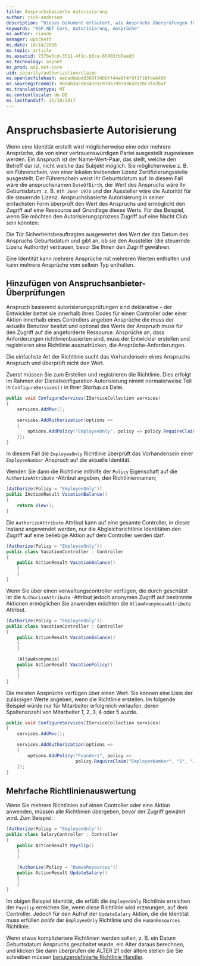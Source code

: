 ```yaml
---
title: Anspruchsbasierte Autorisierung
author: rick-anderson
description: "Dieses Dokument erläutert, wie Ansprüche Überprüfungen für die Autorisierung in einer ASP.NET Core-app hinzugefügt."
keywords: "ASP.NET Core, Autorisierung, Ansprüche"
ms.author: riande
manager: wpickett
ms.date: 10/14/2016
ms.topic: article
ms.assetid: 737be5cd-3511-4f1c-b0ce-65403fb5eed3
ms.technology: aspnet
ms.prod: asp.net-core
uid: security/authorization/claims
ms.openlocfilehash: eebaddabdd360f34b6ff44e8f4f9f1f10fda6406
ms.sourcegitcommit: 9a9483aceb34591c97451997036a9120c3fe2baf
ms.translationtype: MT
ms.contentlocale: de-DE
ms.lasthandoff: 11/10/2017
---
```

# <a name="claims-based-authorization"></a>Anspruchsbasierte Autorisierung

<a name="security-authorization-claims-based"></a>

Wenn eine Identität erstellt wird möglicherweise eine oder mehrere Ansprüche, die von einer vertrauenswürdigen Partei ausgestellt zugewiesen werden. Ein Anspruch ist der Name-Wert-Paar, das stellt, welche den Betreff dar ist, nicht welche das Subjekt möglich. Sie möglicherweise z. B. ein Führerschein, von einer lokalen treibenden Lizenz Zertifizierungsstelle ausgestellt. Der Führerschein weist Ihr Geburtsdatum auf. In diesem Fall wäre die anspruchsnamen `DateOfBirth`, der Wert des Anspruchs wäre Ihr Geburtsdatum, z. B. `8th June 1970` und der Aussteller wäre die Autorität für die steuernde Lizenz. Anspruchsbasierte Autorisierung in seiner einfachsten Form überprüft den Wert des Anspruchs und ermöglicht den Zugriff auf eine Ressource auf Grundlage dieses Werts. Für das Beispiel, wenn Sie möchten den Autorisierungsprozess Zugriff auf eine Nacht Club sein könnten:

Die Tür Sicherheitsbeauftragten ausgewertet den Wert der das Datum des Anspruchs Geburtsdatum und gibt an, ob sie den Aussteller (die steuernde Lizenz Authority) vertrauen, bevor Sie Ihnen den Zugriff gewähren.

Eine Identität kann mehrere Ansprüche mit mehreren Werten enthalten und kann mehrere Ansprüche vom selben Typ enthalten.

## <a name="adding-claims-checks"></a>Hinzufügen von Anspruchsanbieter-Überprüfungen

Anspruch basierend autorisierungsprüfungen sind deklarative – der Entwickler bettet sie innerhalb ihres Codes für einen Controller oder einer Aktion innerhalb eines Controllers angeben Ansprüche die muss der aktuelle Benutzer besitzt und optional des Werts der Anspruch muss für den Zugriff auf die angeforderte Ressource. Ansprüche an, dass Anforderungen richtlinienbasierten sind, muss der Entwickler erstellen und registrieren eine Richtlinie auszudrücken, die Ansprüche-Anforderungen.

Die einfachste Art der Richtlinie sucht das Vorhandensein eines Anspruchs Anspruch und überprüft nicht den Wert.

Zuerst müssen Sie zum Erstellen und registrieren die Richtlinie. Dies erfolgt im Rahmen der Dienstkonfiguration Autorisierung nimmt normalerweise Teil in `ConfigureServices()` in Ihrer *Startup.cs* Datei.

```csharp
public void ConfigureServices(IServiceCollection services)
{
    services.AddMvc();

    services.AddAuthorization(options =>
    {
        options.AddPolicy("EmployeeOnly", policy => policy.RequireClaim("EmployeeNumber"));
    });
}
```

In diesem Fall die `EmployeeOnly` Richtlinie überprüft das Vorhandensein einer `EmployeeNumber` Anspruch auf die aktuelle Identität.

Wenden Sie dann die Richtlinie mithilfe der `Policy` Eigenschaft auf die `AuthorizeAttribute` -Attribut angeben, den Richtliniennamen;

```csharp
[Authorize(Policy = "EmployeeOnly")]
public IActionResult VacationBalance()
{
    return View();
}
```

Die `AuthorizeAttribute` Attribut kann auf eine gesamte Controller, in dieser Instanz angewendet werden, nur die Abgleichsrichtlinie Identitäten den Zugriff auf eine beliebige Aktion auf dem Controller werden darf.

```csharp
[Authorize(Policy = "EmployeeOnly")]
public class VacationController : Controller
{
    public ActionResult VacationBalance()
    {
    }
}
```

Wenn Sie über einen verwaltungscontroller verfügen, die durch geschützt ist die `AuthorizeAttribute` -Attribut jedoch anonymen Zugriff auf bestimmte Aktionen ermöglichen Sie anwenden möchten die `AllowAnonymousAttribute` Attribut.

```csharp
[Authorize(Policy = "EmployeeOnly")]
public class VacationController : Controller
{
    public ActionResult VacationBalance()
    {
    }

    [AllowAnonymous]
    public ActionResult VacationPolicy()
    {
    }
}
```

Die meisten Ansprüche verfügen über einen Wert. Sie können eine Liste der zulässigen Werte angeben, wenn die Richtlinie erstellen. Im folgende Beispiel würde nur für Mitarbeiter erfolgreich verlaufen, deren Spaltenanzahl von Mitarbeiter 1, 2, 3, 4 oder 5 wurde.

```csharp
public void ConfigureServices(IServiceCollection services)
{
    services.AddMvc();

    services.AddAuthorization(options =>
    {
        options.AddPolicy("Founders", policy =>
                          policy.RequireClaim("EmployeeNumber", "1", "2", "3", "4", "5"));
    });
}
```

## <a name="multiple-policy-evaluation"></a>Mehrfache Richtlinienauswertung

Wenn Sie mehrere Richtlinien auf einen Controller oder eine Aktion anwenden, müssen alle Richtlinien übergeben, bevor der Zugriff gewährt wird. Zum Beispiel:

```csharp
[Authorize(Policy = "EmployeeOnly")]
public class SalaryController : Controller
{
    public ActionResult Payslip()
    {
    }

    [Authorize(Policy = "HumanResources")]
    public ActionResult UpdateSalary()
    {
    }
}
```

Im obigen Beispiel Identität, die erfüllt die `EmployeeOnly` Richtlinie erreichen der `Payslip` erreichen Sie, wenn diese Richtlinie wird erzwungen, auf dem Controller. Jedoch für den Aufruf der `UpdateSalary` Aktion, die die Identität muss erfüllen *beide* der `EmployeeOnly` Richtlinie und die `HumanResources` Richtlinie.

Wenn etwas kompliziertere Richtlinien werden sollen, z. B. ein Datum Geburtsdatum Anspruchs geschaltet wurde, ein Alter daraus berechnen, und klicken Sie dann überprüfen die ALTER 21 oder ältere stellen Sie Sie schreiben müssen [benutzerdefinierte Richtlinie Handler](policies.md).
